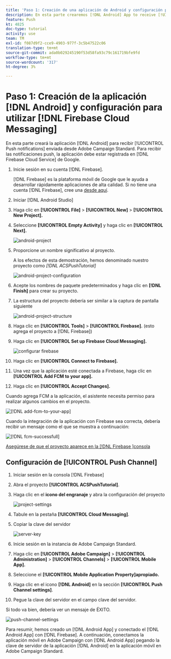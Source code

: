 ```yaml
---
title: 'Paso 1: Creación de una aplicación de Android y configuración para el uso de Firebase Cloud Messaging'
description: En esta parte crearemos [!DNL Android] App to receive [!UICONTROL Push notifications] enviado desde Adobe Campaign Standard. Para recibir las notificaciones push, la aplicación debe estar registrada con el  [!DNL Firebase Cloud Service] de Google.
feature: Push
kt: 4825
doc-type: tutorial
activity: use
team: TM
exl-id: f087d9f2-cce9-4903-977f-3c5b47522c06
translation-type: tm+mt
source-git-commit: ada0b029245190f53d58fa93c79c161719bfe9fd
workflow-type: tm+mt
source-wordcount: '317'
ht-degree: 3%

---
```


# Paso 1: Creación de la aplicación [!DNL Android] y configuración para utilizar [!DNL Firebase Cloud Messaging]

En esta parte creará la aplicación [!DNL Android] para recibir [!UICONTROL Push notifications] enviada desde Adobe Campaign Standard. Para recibir las notificaciones push, la aplicación debe estar registrada en [!DNL Firebase Cloud Service] de Google.

1. Inicie sesión en su cuenta [!DNL Firebase].

   [!DNL Firebase] es la plataforma móvil de Google que le ayuda a desarrollar rápidamente aplicaciones de alta calidad. Si no tiene una cuenta [!DNL Firebase], cree una [desde aquí](https://firebase.google.com).

2. Iniciar [!DNL Android Studio]
3. Haga clic en **[!UICONTROL File]** > **[!UICONTROL New]** > **[!UICONTROL New Project].**
4. Seleccione **[!UICONTROL Empty Activity]** y haga clic en **[!UICONTROL Next].**

   ![android-project](assets/android-project.PNG)

5. Proporcione un nombre significativo al proyecto.

   A los efectos de esta demostración, hemos denominado nuestro proyecto como *[!DNL ACSPushTutorial]*

   ![android-project-configuration](assets/android-project-configuration.PNG)

6. Acepte los nombres de paquete predeterminados y haga clic en **[!DNL Finish]** para crear su proyecto.
7. La estructura del proyecto debería ser similar a la captura de pantalla siguiente

   ![android-project-structure](assets/android-project-structure.PNG)

8. Haga clic en **[!UICONTROL Tools]** > **[!UICONTROL Firebase].** (esto agrega el proyecto a  [!DNL Firebase])
9. Haga clic en **[!UICONTROL Set up Firebase Cloud Messaging].**

   ![configurar firebase](assets/android-project-firebase-messaging.PNG)

10. Haga clic en **[!UICONTROL Connect to Firebase].**
11. Una vez que la aplicación esté conectada a Firebase, haga clic en **[!UICONTROL Add FCM to your app].**
12. Haga clic en **[!UICONTROL Accept Changes].**

   Cuando agrega FCM a la aplicación, el asistente necesita permiso para realizar algunos cambios en el proyecto.

   ![[!DNL add-fcm-to-your-app]](assets/firebase-add-fcm-to-app.PNG)

Cuando la integración de la aplicación con Firebase sea correcta, debería recibir un mensaje como el que se muestra a continuación:

![[!DNL fcm-successfull]](assets/android-firebase-success.PNG)

[Asegúrese de que el proyecto aparece en la  [!DNL Firebase ]consola](https://console.firebase.google.com/)

## Configuración de [!UICONTROL Push Channel]

1. Iniciar sesión en la consola [!DNL Firebase]
2. Abra el proyecto **[!UICONTROL ACSPushTutorial]**.
3. Haga clic en el **icono del engranaje** y abra la configuración del proyecto

   ![project-settings](assets/firebase-project-settings.PNG)

4. Tabule en la pestaña **[!UICONTROL Cloud Messaging]**.
5. Copiar la clave del servidor

   ![server-key](assets/firebase-server-key.PNG)

6. Inicie sesión en la instancia de Adobe Campaign Standard.
7. Haga clic en **[!UICONTROL Adobe Campaign]** > **[!UICONTROL Administration]** > **[!UICONTROL Channels]** > **[!UICONTROL Mobile App].**
8. Seleccione el **[!UICONTROL Mobile Application Property]apropiado.**
9. Haga clic en el icono **[!DNL Android]** en la sección **[!UICONTROL Push Channel settings]**.
10. Pegue la clave del servidor en el campo clave del servidor.

Si todo va bien, debería ver un mensaje de ÉXITO.

![push-channel-settings](assets/push-channel-settings.PNG)

Para resumir, hemos creado un [!DNL Android App] y conectado el [!DNL Android App] con [!DNL Firebase]. A continuación, conectamos la aplicación móvil en Adobe Campaign con [!DNL Android App] pegando la clave de servidor de la aplicación [!DNL Android] en la aplicación móvil en Adobe Campaign Standard.
